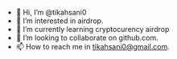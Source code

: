 - 👋 Hi, I’m @tikahsani0
- 👀 I’m interested in airdrop.
- 🌱 I’m currently learning cryptocurency airdrop
- 💞️ I’m looking to collaborate on github.com.
- 📫 How to reach me in tikahsani0@gmail.com.

<!---
tikahsani0/tikahsani0 is a ✨ special ✨ repository because its `README.md` (this file) appears on your GitHub profile.
You can click the Preview link to take a look at your changes.
--->
